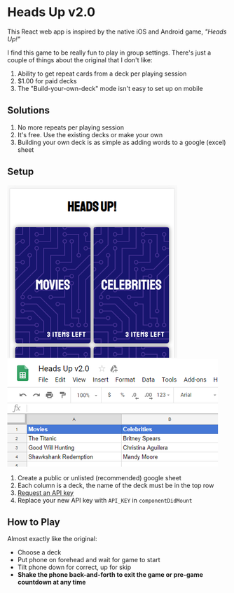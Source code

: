 # Heads Up v2.0

This React web app is inspired by the native iOS and Android game, _"Heads Up!"_

I find this game to be really fun to play in group settings. There's just a couple of things about the original that I don't like:

1. Ability to get repeat cards from a deck per playing session
2. $1.00 for paid decks
3. The "Build-your-own-deck" mode isn't easy to set up on mobile

## Solutions

1. No more repeats per playing session
2. It's free. Use the existing decks or make your own
3. Building your own deck is as simple as adding words to a google (excel) sheet

## Setup
![Screenshot of game](game_screenshot.PNG) ![Sheet example](sheet_example.PNG)
1. Create a public or unlisted (recommended) google sheet
2. Each column is a deck, the name of the deck must be in the top row
3. [Request an API key][1]
4. Replace your new API key with `API_KEY` in `componentDidMount`

## How to Play

Almost exactly like the original:

* Choose a deck
* Put phone on forehead and wait for game to start
* Tilt phone down for correct, up for skip
* __Shake the phone back-and-forth to exit the game or pre-game countdown at any time__

[1]: https://developers.google.com/sheets/api/guides/authorizing#APIKey
